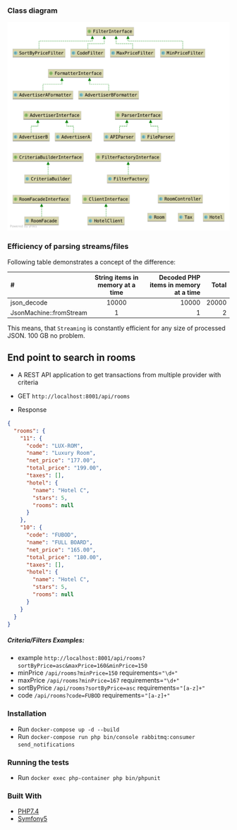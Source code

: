 
### Class diagram

![Class Diagram](class_diagram.png)

### Efficiency of parsing streams/files

Following table demonstrates a concept of the difference:

| # | String items in memory at a time	 | Decoded PHP items in memory at a time | Total |
| :---         |     :---:      |          ---: | ---: |
| json_decode   | 10000 | 10000 | 20000 |
| JsonMachine::fromStream    | 1       | 1      | 2 |

This means, that `Streaming` is constantly efficient for any size of processed JSON. 100 GB no problem.


## End point to search in rooms
- A REST API application to get transactions from multiple provider with criteria

- GET `http://localhost:8001/api/rooms`
- Response 
```json
{
  "rooms": {
    "11": {
      "code": "LUX-ROM",
      "name": "Luxury Room",
      "net_price": "177.00",
      "total_price": "199.00",
      "taxes": [],
      "hotel": {
        "name": "Hotel C",
        "stars": 5,
        "rooms": null
      }
    },
    "10": {
      "code": "FUBOD",
      "name": "FULL BOARD",
      "net_price": "165.00",
      "total_price": "180.00",
      "taxes": [],
      "hotel": {
        "name": "Hotel C",
        "stars": 5,
        "rooms": null
      }
    }
  }
}
```

##### Criteria/Filters Examples:

- example `http://localhost:8001/api/rooms?sortByPrice=asc&maxPrice=160&minPrice=150`
- minPrice `/api/rooms?minPrice=150` requirements=`"\d+"`
- maxPrice `/api/rooms?minPrice=167` requirements=`"\d+"`
- sortByPrice `/api/rooms?sortByPrice=asc` requirements=`"[a-z]+"`
- code `/api/rooms?code=FUBOD` requirements=`"[a-z]+"`


### Installation
- Run `docker-compose up -d --build`
- Run `docker-compose run php bin/console rabbitmq:consumer send_notifications`


### Running the tests

- Run `docker exec php-container php bin/phpunit`


### Built With

* [PHP7.4](http://php.net)
* [Symfony5](http://www.symfony.com) 
